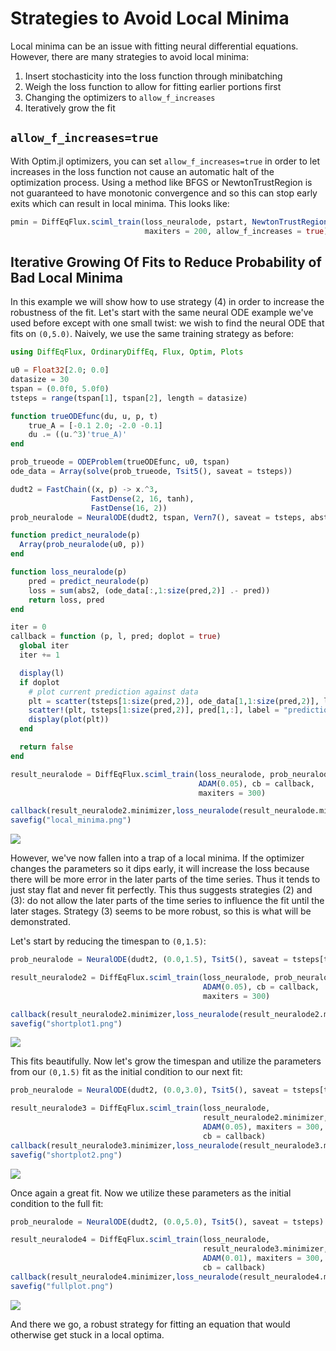 # Strategies to Avoid Local Minima

Local minima can be an issue with fitting neural differential equations. However,
there are many strategies to avoid local minima:

1. Insert stochasticity into the loss function through minibatching
2. Weigh the loss function to allow for fitting earlier portions first
3. Changing the optimizers to `allow_f_increases`
4. Iteratively grow the fit

## `allow_f_increases=true`

With Optim.jl optimizers, you can set `allow_f_increases=true` in order to let
increases in the loss function not cause an automatic halt of the optimization
process. Using a method like BFGS or NewtonTrustRegion is not guaranteed to
have monotonic convergence and so this can stop early exits which can result
in local minima. This looks like:

```julia
pmin = DiffEqFlux.sciml_train(loss_neuralode, pstart, NewtonTrustRegion(), cb=cb,
                              maxiters = 200, allow_f_increases = true)
```

## Iterative Growing Of Fits to Reduce Probability of Bad Local Minima

In this example we will show how to use strategy (4) in order to increase the
robustness of the fit. Let's start with the same neural ODE example we've used
before except with one small twist: we wish to find the neural ODE that fits
on `(0,5.0)`. Naively, we use the same training strategy as before:

```julia
using DiffEqFlux, OrdinaryDiffEq, Flux, Optim, Plots

u0 = Float32[2.0; 0.0]
datasize = 30
tspan = (0.0f0, 5.0f0)
tsteps = range(tspan[1], tspan[2], length = datasize)

function trueODEfunc(du, u, p, t)
    true_A = [-0.1 2.0; -2.0 -0.1]
    du .= ((u.^3)'true_A)'
end

prob_trueode = ODEProblem(trueODEfunc, u0, tspan)
ode_data = Array(solve(prob_trueode, Tsit5(), saveat = tsteps))

dudt2 = FastChain((x, p) -> x.^3,
                  FastDense(2, 16, tanh),
                  FastDense(16, 2))
prob_neuralode = NeuralODE(dudt2, tspan, Vern7(), saveat = tsteps, abstol=1e-6, reltol=1e-6)

function predict_neuralode(p)
  Array(prob_neuralode(u0, p))
end

function loss_neuralode(p)
    pred = predict_neuralode(p)
    loss = sum(abs2, (ode_data[:,1:size(pred,2)] .- pred))
    return loss, pred
end

iter = 0
callback = function (p, l, pred; doplot = true)
  global iter
  iter += 1

  display(l)
  if doplot
    # plot current prediction against data
    plt = scatter(tsteps[1:size(pred,2)], ode_data[1,1:size(pred,2)], label = "data")
    scatter!(plt, tsteps[1:size(pred,2)], pred[1,:], label = "prediction")
    display(plot(plt))
  end

  return false
end

result_neuralode = DiffEqFlux.sciml_train(loss_neuralode, prob_neuralode.p,
                                          ADAM(0.05), cb = callback,
                                          maxiters = 300)

callback(result_neuralode2.minimizer,loss_neuralode(result_neuralode.minimizer)...;doplot=true)
savefig("local_minima.png")
```

![](https://user-images.githubusercontent.com/1814174/81901710-f82ed400-958c-11ea-993f-118f5513d170.png)

However, we've now fallen into a trap of a local minima. If the optimizer changes
the parameters so it dips early, it will increase the loss because there will
be more error in the later parts of the time series. Thus it tends to just stay
flat and never fit perfectly. This thus suggests strategies (2) and (3): do not
allow the later parts of the time series to influence the fit until the later
stages. Strategy (3) seems to be more robust, so this is what will be demonstrated.

Let's start by reducing the timespan to `(0,1.5)`:

```julia
prob_neuralode = NeuralODE(dudt2, (0.0,1.5), Tsit5(), saveat = tsteps[tsteps .<= 1.5])

result_neuralode2 = DiffEqFlux.sciml_train(loss_neuralode, prob_neuralode.p,
                                           ADAM(0.05), cb = callback,
                                           maxiters = 300)

callback(result_neuralode2.minimizer,loss_neuralode(result_neuralode2.minimizer)...;doplot=true)
savefig("shortplot1.png")
```

![](https://user-images.githubusercontent.com/1814174/81901707-f82ed400-958c-11ea-9e8e-0efb10d9b05c.png)

This fits beautifully. Now let's grow the timespan and utilize the parameters
from our `(0,1.5)` fit as the initial condition to our next fit:

```julia
prob_neuralode = NeuralODE(dudt2, (0.0,3.0), Tsit5(), saveat = tsteps[tsteps .<= 3.0])

result_neuralode3 = DiffEqFlux.sciml_train(loss_neuralode,
                                           result_neuralode2.minimizer,
                                           ADAM(0.05), maxiters = 300,
                                           cb = callback)
callback(result_neuralode3.minimizer,loss_neuralode(result_neuralode3.minimizer)...;doplot=true)
savefig("shortplot2.png")
```

![](https://user-images.githubusercontent.com/1814174/81901706-f7963d80-958c-11ea-856a-7f85af8695b8.png)

Once again a great fit. Now we utilize these parameters as the initial condition
to the full fit:

```julia
prob_neuralode = NeuralODE(dudt2, (0.0,5.0), Tsit5(), saveat = tsteps)

result_neuralode4 = DiffEqFlux.sciml_train(loss_neuralode,
                                           result_neuralode3.minimizer,
                                           ADAM(0.01), maxiters = 300,
                                           cb = callback)
callback(result_neuralode4.minimizer,loss_neuralode(result_neuralode4.minimizer)...;doplot=true)
savefig("fullplot.png")
```

![](https://user-images.githubusercontent.com/1814174/81901711-f82ed400-958c-11ea-9ba2-2b1f213b865a.png)

And there we go, a robust strategy for fitting an equation that would otherwise
get stuck in a local optima.
